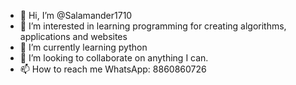 - 👋 Hi, I’m @Salamander1710
- 👀 I’m interested in learning programming for creating algorithms, applications and websites
- 🌱 I’m currently learning python
- 💞️ I’m looking to collaborate on anything I can. 
- 📫 How to reach me WhatsApp: 8860860726

<!---
Salamander1710/Salamander1710 is a ✨ special ✨ repository because its `README.md` (this file) appears on your GitHub profile.
You can click the Preview link to take a look at your changes.
--->
